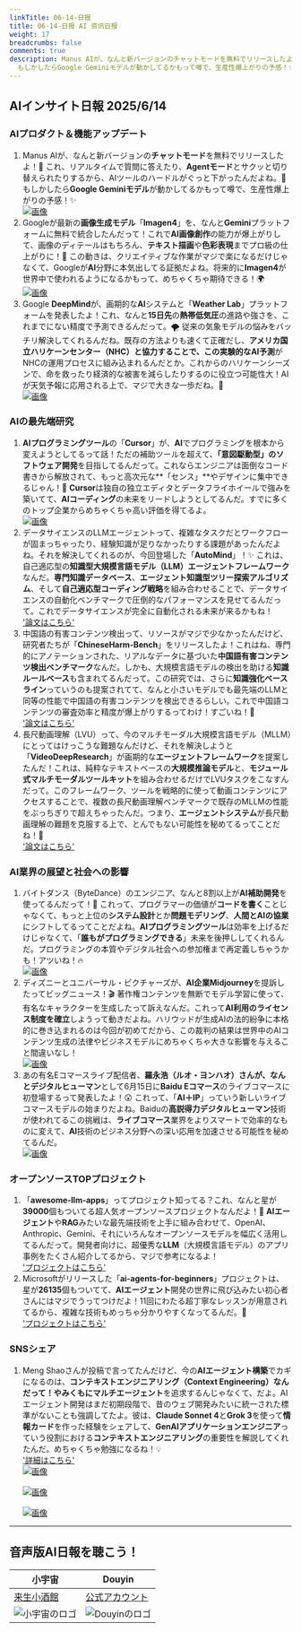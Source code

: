 ```yaml
---
linkTitle: 06-14-日报
title: 06-14-日报 AI 资讯日报
weight: 17
breadcrumbs: false
comments: true
description: Manus AIが、なんと新バージョンのチャットモードを無料でリリースしたよ！🎉 これ、リアルタイムで質問に答えたり、Agentモードとサクッと切り替えられたりするから、AIツールのハードルがぐっと下がったんだよね。🚀
  もしかしたらGoogle Geminiモデルが動かしてるかもって噂で、生産性爆上がりの予感！✨
---
```

## AIインサイト日報 2025/6/14

### **AIプロダクト＆機能アップデート**
1. Manus AIが、なんと新バージョンの**チャットモード**を無料でリリースしたよ！🎉 これ、リアルタイムで質問に答えたり、**Agentモード**とサクッと切り替えられたりするから、AIツールのハードルがぐっと下がったんだよね。🚀 もしかしたら**Google Geminiモデル**が動かしてるかもって噂で、生産性爆上がりの予感！✨ <br/> [![画像](https://cdn.jsdmirror.com/gh/justlovemaki/imagehub@main/images/2025/07/news_01k024kay4ftpber24mbr3s33r.avif)](https://cdn.jsdmirror.com/gh/justlovemaki/imagehub@main/images/2025/07/news_01k024kay4ftpber24mbr3s33r.avif) <br/>
2. Googleが最新の**画像生成モデル**「**Imagen4**」を、なんと**Gemini**プラットフォームに無料で統合したんだって！これで**AI画像創作**の能力が爆上がりして、画像のディテールはもちろん、**テキスト描画**や**色彩表現**までプロ級の仕上がりに！🎨 この動きは、クリエイティブな作業がマジで楽になるだけじゃなくて、Googleが**AI**分野に本気出してる証拠だよね。将来的に**Imagen4**が世界中で使われるようになるかもって、めちゃくちゃ期待できる！🌍 <br/> [![画像](https://cdn.jsdmirror.com/gh/justlovemaki/imagehub@main/images/2025/07/news_01k024kf2me2wtb9kb17t4mvt1.avif)](https://cdn.jsdmirror.com/gh/justlovemaki/imagehub@main/images/2025/07/news_01k024kf2me2wtb9kb17t4mvt1.avif) <br/>
3. Google **DeepMind**が、画期的な**AI**システムと「**Weather Lab**」プラットフォームを発表したよ！これ、なんと**15日先**の**熱帯低気圧**の進路や強さを、これまでにない精度で予測できるんだって。🌪️ 従来の気象モデルの悩みをバッチリ解決してくれるんだね。既存の方法よりも速くて正確だし、**アメリカ国立ハリケーンセンター（NHC）**と協力することで、この実験的な**AI予測**がNHCの運用プロセスに組み込まれるんだとか。これからのハリケーンシーズンで、命を救ったり経済的な被害を減らしたりするのに役立つ可能性大！AIが天気予報に応用される上で、マジで大きな一歩だね。👣 <br/> [![画像](https://cdn.jsdmirror.com/gh/justlovemaki/imagehub@main/images/2025/07/news_01k024khccemvvme0n4m47akst.avif)](https://cdn.jsdmirror.com/gh/justlovemaki/imagehub@main/images/2025/07/news_01k024khccemvvme0n4m47akst.avif) <br/>

### **AIの最先端研究**
1. **AIプログラミングツール**の「**Cursor**」が、**AI**でプログラミングを根本から変えようとしてるって話！ただの補助ツールを超えて、**「意図駆動型」のソフトウェア開発**を目指してるんだって。これならエンジニアは面倒なコード書きから解放されて、もっと高次元な**「センス」**やデザインに集中できるじゃん！🤩 **Cursor**は独自の独立エディタとデータフライホイールで強みを築いてて、**AIコーディング**の未来をリードしようとしてるんだ。すでに多くのトップ企業からめちゃくちゃ高い評価を得てるよ。 <br/> [![画像](https://cdn.jsdmirror.com/gh/justlovemaki/imagehub@main/images/2025/07/news_01k024kme4fzh84d63ybzc90ff.avif)](https://cdn.jsdmirror.com/gh/justlovemaki/imagehub@main/images/2025/07/news_01k024kme4fzh84d63ybzc90ff.avif) <br/>
2. データサイエンスのLLMエージェントって、複雑なタスクだとワークフローが固まっちゃったり、経験知識が足りなかったりする課題があったんだよね。それを解決してくれるのが、今回登場した「**AutoMind**」！✨ これは、自己適応型の**知識型大規模言語モデル（LLM）エージェントフレームワーク**なんだ。**専門知識データベース**、**エージェント知識型ツリー探索アルゴリズム**、そして**自己適応型コーディング戦略**を組み合わせることで、データサイエンスの自動化ベンチマークで圧倒的なパフォーマンスを見せてるんだって。これでデータサイエンスが完全に自動化される未来が来るかもね！ <br/> ['論文はこちら'](https://arxiv.org/abs/2506.10974)
3. 中国語の有害コンテンツ検出って、リソースがマジで少なかったんだけど、研究者たちが「**ChineseHarm-Bench**」をリリースしたよ！これはね、専門的にアノテーションされた、リアルなデータに基づいた**中国語有害コンテンツ検出ベンチマーク**なんだ。しかも、大規模言語モデルの検出を助ける**知識ルールベース**も含まれてるんだって。この研究では、さらに**知識強化ベースライン**っていうのも提案されてて、なんと小さいモデルでも最先端のLLMと同等の性能で中国語の有害コンテンツを検出できるらしい。これで中国語コンテンツの審査効率と精度が爆上がりするってわけ！すごいね！🎉 <br/> ['論文はこちら'](https://arxiv.org/abs/2506.10960)
4. 長尺動画理解（LVU）って、今のマルチモーダル大規模言語モデル（MLLM）にとってはけっこうな難題なんだけど、それを解決しようと「**VideoDeepResearch**」が画期的な**エージェントフレームワーク**を提案したんだ！これは、純粋なテキストベースの**大規模推論モデル**と、**モジュール式マルチモーダルツールキット**を組み合わせるだけでLVUタスクをこなすんだって。このフレームワーク、ツールを戦略的に使って動画コンテンツにアクセスすることで、複数の長尺動画理解ベンチマークで既存のMLLMの性能をぶっちぎりで超えちゃったんだ。つまり、**エージェントシステム**が長尺動画理解の難題を克服する上で、とんでもない可能性を秘めてるってことだね！🤯 <br/> ['論文はこちら'](https://arxiv.org/abs/2506.10821)

### **AI業界の展望と社会への影響**
1. バイトダンス（ByteDance）のエンジニア、なんと8割以上が**AI補助開発**を使ってるんだって！🤖 これって、プログラマーの価値が**コードを書く**ことじゃなくて、もっと上位の**システム設計**とか**問題モデリング**、**人間とAIの協業**にシフトしてるってことだよね。**AIプログラミングツール**は効率を上げるだけじゃなくて、「**誰もがプログラミングできる**」未来を後押ししてくれるんだ。プログラミングの本質やデジタル社会への参加権まで再定義しちゃうかも！アツいね！🔥 <br/> [![画像](https://cdn.jsdmirror.com/gh/justlovemaki/imagehub@main/images/2025/07/news_01k024kr8gf5p86nygyxmcrfcm.avif)](https://cdn.jsdmirror.com/gh/justlovemaki/imagehub@main/images/2025/07/news_01k024kr8gf5p86nygyxmcrfcm.avif) <br/>
2. ディズニーとユニバーサル・ピクチャーズが、**AI企業Midjourney**を提訴したってビッグニュース！🎬 著作権コンテンツを無断でモデル学習に使って、有名なキャラクターを生成したって訴えなんだ。これって**AI利用のライセンス制度を確立**しようって動きだよね。ハリウッドが生成AIの法的紛争に本格的に巻き込まれるのは今回が初めてだから、この裁判の結果は世界中のAIコンテンツ生成の法律やビジネスモデルにめちゃくちゃ大きな影響を与えること間違いなし！ <br/> [![画像](https://cdn.jsdmirror.com/gh/justlovemaki/imagehub@main/images/2025/07/news_01k024kv0pfvtb0vp6e83gp6yt.avif)](https://cdn.jsdmirror.com/gh/justlovemaki/imagehub@main/images/2025/07/news_01k024kv0pfvtb0vp6e83gp6yt.avif) <br/>
3. あの有名Eコマースライブ配信者、**羅永浩（ルオ・ヨンハオ）**さんが、なんと**デジタルヒューマン**として6月15日に**Baidu Eコマース**のライブコマースに初登場するって発表したよ！😲 これって、「**AI＋IP**」っていう新しいライブコマースモデルの始まりだよね。Baiduの**高説得力デジタルヒューマン**技術が使われてるこの挑戦は、**ライブコマース**業界をよりスマートで効率的なものに変えて、**AI**技術のビジネス分野への深い応用を加速させる可能性を秘めてるんだ。 <br/> [![画像](https://cdn.jsdmirror.com/gh/justlovemaki/imagehub@main/images/2025/07/news_01k024kxp3f69srkqddjrbsh37.avif)](https://cdn.jsdmirror.com/gh/justlovemaki/imagehub@main/images/2025/07/news_01k024kxp3f69srkqddjrbsh37.avif) <br/>

### **オープンソースTOPプロジェクト**
1. 「**awesome-llm-apps**」ってプロジェクト知ってる？これ、なんと星が**39000**個もついてる超人気オープンソースプロジェクトなんだよ！🌟 **AIエージェント**や**RAG**みたいな最先端技術を上手に組み合わせて、OpenAI、Anthropic、Gemini、それにいろんなオープンソースモデルを幅広く活用してるんだって。開発者向けに、超優秀な**LLM**（大規模言語モデル）のアプリ事例をたくさん紹介してるから、マジで参考になるよ！ <br/> ['プロジェクトはこちら'](https://github.com/Shubhamsaboo/awesome-llm-apps)
2. Microsoftがリリースした「**ai-agents-for-beginners**」プロジェクトは、星が**26135**個もついてて、**AIエージェント**開発の世界に飛び込みたい初心者さんにはマジでうってつけだよ！11回にわたる超丁寧なレッスンが用意されてるから、複雑な技術もめっちゃ分かりやすくなってるんだ。🔰 <br/> ['プロジェクトはこちら'](https://github.com/microsoft/ai-agents-for-beginners)

### **SNSシェア**
1. Meng Shaoさんが投稿で言ってたんだけど、今の**AIエージェント構築**でカギになるのは、**コンテキストエンジニアリング（Context Engineering）**なんだって！やみくもに**マルチエージェント**を追求するんじゃなくて、だよ。AIエージェント開発はまだ初期段階で、昔のウェブ開発みたいに統一された標準がないことも強調してたよ。彼は、**Claude Sonnet 4**と**Grok 3**を使って**情報カード**を作った経験をシェアして、**GenAIアプリケーションエンジニア**っていう役割における**コンテキストエンジニアリング**の重要性を解説してくれたんだ。めちゃくちゃ勉強になるね！💡 <br/> ['詳細はこちら'](https://x.com/shao__meng/status/1933528988145889311) <br/> [![画像](https://cdn.jsdmirror.com/gh/justlovemaki/imagehub@main/images/2025/07/news_01k024m0qcemm9z3wtr0parxrv.avif)](https://cdn.jsdmirror.com/gh/justlovemaki/imagehub@main/images/2025/07/news_01k024m0qcemm9z3wtr0parxrv.avif) <br/> <br/> [![画像](https://cdn.jsdmirror.com/gh/justlovemaki/imagehub@main/images/2025/07/news_01k024m5ffe25bq4db10pph700.avif)](https://cdn.jsdmirror.com/gh/justlovemaki/imagehub@main/images/2025/07/news_01k024m5ffe25bq4db10pph700.avif) <br/> <br/> [![画像](https://cdn.jsdmirror.com/gh/justlovemaki/imagehub@main/images/2025/07/news_01k024ma7zesnts6n9969wjswq.avif)](https://cdn.jsdmirror.com/gh/justlovemaki/imagehub@main/images/2025/07/news_01k024ma7zesnts6n9969wjswq.avif) <br/>

---

## 音声版AI日報を聴こう！

| **小宇宙** | **Douyin** |
| --- | --- |
| [来生小酒館](https://www.xiaoyuzhoufm.com/podcast/683c62b7c1ca9cf575a5030e) | [公式アカウント](https://www.douyin.com/user/MS4wLjABAAAAwpwqPQlu38sO38VyWgw9ZjDEnN4bMR5j8x111UxpseHR9DpB6-CveI5KRXOWuFwG)|
| ![小宇宙のロゴ](https://cdn.jsdmirror.com/gh/justlovemaki/imagehub@main/logo/f959f7984e9163fc50d3941d79a7f262.md.png) | ![Douyinのロゴ](https://cdn.jsdmirror.com/gh/justlovemaki/imagehub@main/logo/7fc30805eeb831e1e2baa3a240683ca3.md.png) |